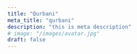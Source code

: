 ```yaml
---
title: "Qurbani"
meta_title: "qurbani"
description: "this is meta description"
# image: "/images/avatar.jpg"
draft: false
---
```

